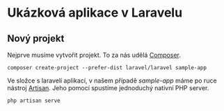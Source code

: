 # Ukázková aplikace v Laravelu #

## Nový projekt ##

Nejprve musíme vytvořit projekt. To za nás udělá [Composer].

```
composer create-project --prefer-dist laravel/laravel sample-app
```

Ve složce s laravelí aplikací, v našem případě _sample-app_ máme po ruce nástroj [Artisan]. Jeho pomocí spustíme jednoduchý nativní PHP server.

```
php artisan serve
```

[Composer]: https://www.getcomposer.org/
[Artisan]: https://laravel.com/docs/5.5/artisan
